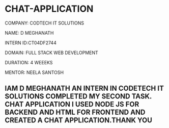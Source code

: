 # CHAT-APPLICATION

COMPANY: CODTECH IT SOLUTIONS

NAME: D MEGHANATH

INTERN ID:CT04DF2744

DOMAIN: FULL STACK WEB DEVELOPMENT

DURATION: 4 WEEEKS

MENTOR: NEELA SANTOSH

## IAM D MEGHANATH AN INTERN IN CODETECH IT SOLUTIONS COMPLETED MY SECOND TASK. CHAT APPLICATION I USED NODE JS FOR BACKEND AND HTML FOR FRONTEND AND CREATED A CHAT APPLICATION.THANK YOU
